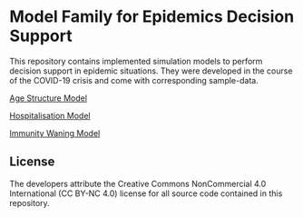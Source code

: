 # Model Family for Epidemics Decision Support
This repository contains implemented simulation models to perform decision support in epidemic situations. They were developed in the course of the COVID-19 crisis and come with corresponding sample-data.

[Age Structure Model](age_structure_model/readme.md)

[Hospitalisation Model](hospitalisation_model/readme.md)

[Immunity Waning Model](immunity_waining_model/readme.md)

## License
The developers attribute the Creative Commons NonCommercial 4.0 International (CC BY-NC 4.0) license for all source code contained in this repository.
